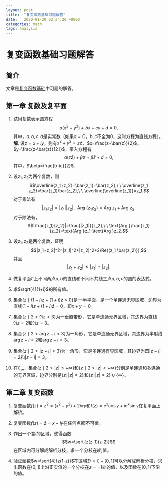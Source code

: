 ```yaml
---
layout: post
title:  "复变函数基础习题解答"
date:   2020-01-20 02:34:20 +0800
categories: math
tags: analysis
---
```


# 复变函数基础习题解答

## 简介

文章是<a href="complex-analysis">复变函数基础</a>中习题的解答。

## 第一章 复数及复平面

1. 试用复数表示圆方程
 $$a(x^2+y^2)+bx+cy+d=0,$$
 其中，$a,b,c,d$是实常数（如果$a=0$，$b,c$不全为$0$，这时方程为直线方程）。
 **解**. 设$z=x+iy$，则有$x^2+y^2=z\bar{z}$，$x=\frac{z+\bar{z}}{2}$，$y=\frac{z-\bar{z}}{2 i}$，带入方程有
 $$a(z\bar{z})+\beta z+\bar{\beta}\bar{z}+d=0,$$
 其中，$\beta=\frac{b-ic}{2}$.
2. 设$z_1,z_2$为两个复数，则
 $$\overline{z_1+z_2}=\bar{z_1}+\bar{z_2},\ \ \overline{z_1 z_2}=\bar{z_1}\bar{z_2},\ \ \overline{\overline{z_1}}=z_1.$$
 对于乘法有
 $$|z_1z_2|=|z_1||z_2|,\ \ \text{Arg }(z_1z_2)=\text{Arg }z_1+\text{Arg }z_2.$$
 对于除法有，
 $$|\frac{z_1}{z_2}|=\frac{|z_1|}{z_2},\ \ \text{Arg }\frac{z_1}{z_2}=\text{Arg }z_1-\text{Arg }z_2.$$
3. 设$z_1,z_2$是两个复数，证明
 $$|z_1+z_2|^2=|z_1|^2+|z_2|^2+2\Re{(z_1 \bar{z_2)}},$$
 并且
 $$|z_1+z_2|\le |z_1|+|z_2|.$$

4. 做复平面$\mathbb{C}$上不同两点$a,b$的直线和不同不共线三点$a,b,c$的圆的表达式。
5. 求$\sqrt[4]{1+i}$的所有值。
6. 集合$\{z\mid (1-i)z+(1+i)\bar{z}>0\}$是一半平面，是一个单连通无界区域，边界为直线$(1-i)z+(1+i)\bar{z}=0$，即$x+y=0$。
7. 集合$\{z\mid 2<\Re{z}<3\}$为一垂直带形，它是单连通无界区域，其边界为直线$\Re{z}=2$和$\Re{z}=3$。
8. 集合$\{z\mid 2<\arg{z-i}<3\}$为一角形，它是单连通无界区域，其边界为半射线$\arg{z-i}=2$和$\arg{z-i}=3$。
9. 集合$\{z\mid 2<\vert{z-i}\vert<3\}$为一角形，它是多连通有界区域，其边界为圆$\vert{z-i}\vert=2$和$\vert{z-i}\vert=3$。
10. 在$\mathbb{C}_ {\infty}$，集合$\{ z\mid 2 < \vert z\vert \le + \infty \}$和$\{ z\mid 2< \vert z\vert< +\infty \}$分别是单连通和多连通的无界区域，边界分别是$\{z\mid \vert z\vert=2\}$和$\{z\mid \vert z\vert=2\}\cup \{\infty\}$。



## 第二章 复变函数

1. 复变函数$f(z)=z^2=(x^2-y^2)+2ixy$和$f(z)=\mathrm{e}^{x}\cos{y}+i\mathrm{e}^{x}\sin{y}$在复平面上解析。

1. 复变函数$f(z)=\bar{z}=x-iy$在任何点都不可微。

1. 作出一个含$i$的区域，使得函数
 $$w=\sqrt{z(z-1)(z-2)}$$
 在区域内可分解成解析分枝，求一个分枝在$i$的值。

1. 验证函数$w=\sqrt[4]{z(1-z)}$在区域$D=\mathbb{C}-[0,1]$可以分解成解析分枝，求出函数在$(0,1)$上沿正实值的一个分枝在$z=-1$处的值，以及函数在$(0,1)$下沿的值。